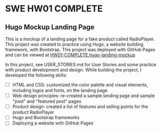 # SWE HW01 COMPLETE

## Hugo Mockup Landing Page

This is a mockup of a landing page for a fake product called RadioPlayer. This project was created to practice using Hugo, a website building framework, with Bootstrap. This project was deployed with GitHub Pages and can be viewed at [HW01-COMPLETE.hugo-landing-mockup](https://claraxfee.github.io/HW01-COMPLETE.hugo-landing-mockup/)

In this project, see USER_STORIES.md for User Stories and some practice with product development and design. While building the project, I developed the following skills:

- [ ] HTML and CSS: customized the color palette and visual elements, including logos and fonts, on the landing page
- [ ] Web design principles: re-created a sample landing page and sample "post" and "featured post" pages
- [ ] Product design: created a list of features and selling points for the product RadioPlayer
- [ ] Hugo and Bootstrap frameworks
- [ ] Deploying a website with GitHub Pages
